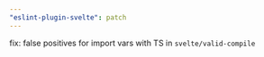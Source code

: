 ```yaml
---
"eslint-plugin-svelte": patch
---
```


fix: false positives for import vars with TS in `svelte/valid-compile`
